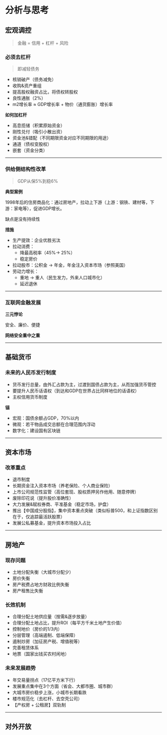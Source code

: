 # 分析与思考

 

## 宏观调控

> 金融  = 信用 + 杠杆 + 风险 

### 必须去杠杆

> 即减轻债务

- 核销破产（债务减免）
- 收购&资产重组
- 提高股权融资占比，将债权转股权
- 良性通胀（2%）
- m2增长率 ≈ GDP增长率 + 物价（通货膨胀）增长率



**如何加杠杆**

- 高息揽储（积累原始资金）
- 刚性兑付（吸引小散出资）
- 资金池&错配（不同期限资金对应不同期限的用途）
- 通道（债权变股权）
- 嵌套（资金分类）

----

### 供给侧结构性改革

> GDP从保5%到稳6%

**典型案例**

1998年后的住房商品化：通过房地产，拉动上下游（上游：钢铁、建材等，下游：家电等），促进GDP增长。

缺点是没有持续性



**措施**

- 生产提效：企业优胜劣汰
- 拉动消费：
  - 降最高税率（45%-> 25%）
  - 稳定房价
- 拉动股市：公积金 -> 年金，年金注入资本市场（参照美国）
- 劳动力增长：
  - 重地 -> 重人（民生发力，外来人口城市化）
  - 延迟退休

---

### 互联网金融发展

**三元悖论**

安全、廉价、便捷 



**网络安全重中之重**

---

## 基础货币

### 未来的人民币发行制度

- 货币发行总量，由外汇占款为主，过渡到国债占款为主，从而加强货币管控
- 要提升人民币话语权（到达和GDP在世界占比同样地位的话语权）
- 主权信用货币制度

**锚**

- 宏观：国债余额占GDP，70%以内
- 微观：若干物品成交总额在合理范围内浮动
- 数字化：建设国有区块链

---

## 资本市场

### 改革重点

- 退市制度
- 长期资金注入资本市场（养老保险、个人商业保险）
- 上市公司规范性监管（高位套现、股权质押另作他用、随意停牌）
- 废除印花说（提升股价准确性）
- 大力发展&赋权券商、平准基金（稳定市场，护盘）
- 推出【中国成分股指】，集中资本重点突破（类似标普500，和上证指数区别在于，仅追踪最活跃股票）
- 发展公私募基金，提升资本市场投入占比

---

## 房地产

### 现存问题

- 土地分配失衡（大城市分配少）
- 房价失衡
- 房产税费占地方财政比例失衡
- 房产租售比失衡



### 长效机制

- 合理分配土地供应量（按需&逐步放量）
- 合理分配土地占比，提升ROI（每平方千米土地产生价值）
- 控制地价（房价的1/3内）
- 分层管理（高端遏制、低端保障）
- 遏制炒房（加征房产税、增值税等）
- 完善租赁体系
- 地票（国家出钱买农村闲地）



### 未来发展趋势

- 年交易量拐点（17亿平方米下行）
- 发展重点集中在3个方面（省会、大都市圈、城市群）
- 大城市房价稳步上涨，小城市长期看跌
- 楼市规范化（去杠杆、去空壳公司）
- 【产权房 + 公租房】双轨制

---

## 对外开放

